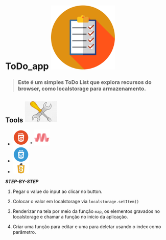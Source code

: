 # ToDo_app <img src="assets/img/list.png" width="200">

>### Este é um simples ToDo List que explora recursos do browser, como **localstorage** para armazenamento.

## Tools <img src="assets/img/tools.png" width="100">
* <img src="assets/img/html.png" width="50">
  * <img src="assets/img/materialize.png" width="50">
* <img src="assets/img/css.png" width="50">
* <img src="assets/img/js.png" width="50">


__*STEP-BY-STEP*__
1. Pegar o value do input ao clicar no button.

2. Colocar o valor em localstorage via `localstorage.setItem()` 

3. Renderizar na tela por meio da função `map`, os elementos gravados no localstorage e chamar a função no início da aplicação.

4. Criar uma função para editar e uma para deletar usando o index como parâmetro.


